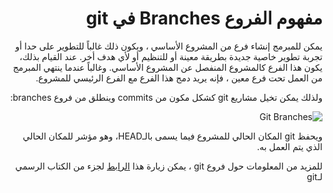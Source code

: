 <div dir="rtl">

# مفهوم الفروع Branches في git

يمكن للمبرمج إنشاء فرع من المشروع الأساسي ، ويكون ذلك غالباً للتطوير على حدا أو تجربة تطوير خاصية جديدة بطريقة معينة أو للتنظيم أو لأي هدف أخر. عند القيام بذلك، يكون هذا الفرع كالمشروع المنفصل عن المشروع الأساسي. وغالباً عندما ينتهي المبرمج من العمل تحت فرع معين ، فإنه يريد دمج هذا الفرع مع الفرع الرئيسي للمشروع.

ولذلك يمكن تخيل مشاريع git كشكل مكون من commits وينطلق من فروع branches:

![Git Branches](https://www.nobledesktop.com/image/gitresources/git-branches-merge.png)

ويحفظ git المكان الحالي للمشروع فيما يسمى بالـHEAD، وهو مؤشر للمكان الحالي الذي يتم العمل به.

للمزيد من المعلومات حول فروع 
git ،
يمكن زيارة هذا 
[الرابط](https://git-scm.com/book/en/v2/Git-Branching-Branches-in-a-Nutshell)
لجزء من الكتاب الرسمي لـgit
</div>